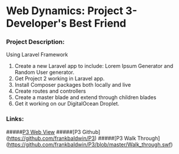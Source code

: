 # Web Dynamics: Project 3- Developer's Best Friend

### Project Description:

Using Laravel Framework
1. Create a new Laravel app to include: Lorem Ipsum Generator and Random User generator.
2. Get Project 2 working in Laravel app.
3. Install Composer packages both locally and live
4. Create routes and controllers
5. Create a master blade and extend through children blades
6. Get it working on our DigitalOcean Droplet.

### Links:
#####[P3 Web View](http://p3.frankpbaldwin.com)
#####[P3 Github] (https://github.com/frankbaldwin/P3)
#####[P3 Walk Through] (https://github.com/frankbaldwin/P3/blob/master/Walk_through.swf)

